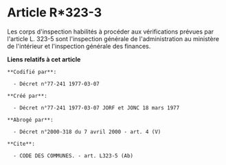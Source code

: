 # Article R*323-3

Les corps d'inspection habilités à procéder aux vérifications prévues par l'article L. 323-5 sont l'inspection générale de
l'administration au ministère de l'intérieur et l'inspection générale des finances.

**Liens relatifs à cet article**

	**Codifié par**:

	  - Décret n°77-241 1977-03-07

	**Créé par**:

	  - Décret n°77-241 1977-03-07 JORF et JONC 18 mars 1977

	**Abrogé par**:

	  - Décret n°2000-318 du 7 avril 2000 - art. 4 (V)

	**Cite**:

	  - CODE DES COMMUNES. - art. L323-5 (Ab)
